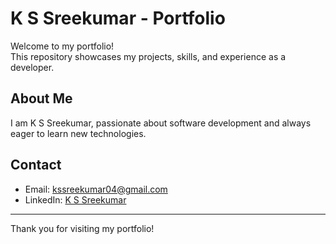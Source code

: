 # K S Sreekumar - Portfolio

Welcome to my portfolio!  
This repository showcases my projects, skills, and experience as a developer.

## About Me

I am K S Sreekumar, passionate about software development and always eager to learn new technologies.

## Contact

- Email: [kssreekumar04@gmail.com](mailto:kssreekumar04@gmail.com)
- LinkedIn: [K S Sreekumar](https://www.linkedin.com/in/sansidsac)

---

Thank you for visiting my portfolio!